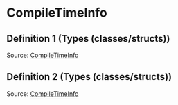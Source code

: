# CompileTimeInfo

## Definition 1 (Types (classes/structs))

Source: [CompileTimeInfo](../../csrc/runtime/executor_utils.cpp#L570)

## Definition 2 (Types (classes/structs))

Source: [CompileTimeInfo](../../csrc/scheduler/registry.cpp#L193)

